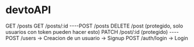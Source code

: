 # devtoAPI
GET /posts
GET /posts/:id
----POST /posts
DELETE /post (protegido, solo usuarios con token pueden hacer esto)
PATCH /post/:id (protegido)
----POST /users -> Creacion de un usuario -> Signup
POST /auth/login -> Login